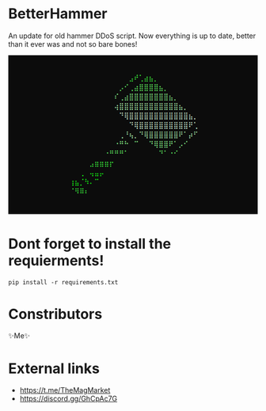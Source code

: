 # BetterHammer
An update for old hammer DDoS script. Now everything is up to date, better than it ever was and not so bare bones!
<p align="center">
  <img src="img.png">
</p>

# Dont forget to install the requierments!
```
pip install -r requirements.txt
```
# Constributors
✨Me✨
# External links
* https://t.me/TheMagMarket
* https://discord.gg/GhCpAc7G
